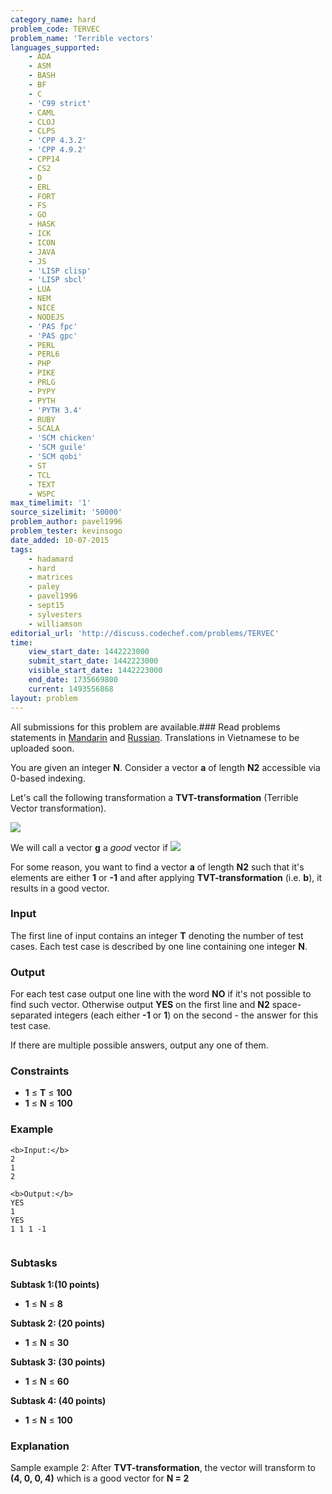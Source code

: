 ```yaml
---
category_name: hard
problem_code: TERVEC
problem_name: 'Terrible vectors'
languages_supported:
    - ADA
    - ASM
    - BASH
    - BF
    - C
    - 'C99 strict'
    - CAML
    - CLOJ
    - CLPS
    - 'CPP 4.3.2'
    - 'CPP 4.9.2'
    - CPP14
    - CS2
    - D
    - ERL
    - FORT
    - FS
    - GO
    - HASK
    - ICK
    - ICON
    - JAVA
    - JS
    - 'LISP clisp'
    - 'LISP sbcl'
    - LUA
    - NEM
    - NICE
    - NODEJS
    - 'PAS fpc'
    - 'PAS gpc'
    - PERL
    - PERL6
    - PHP
    - PIKE
    - PRLG
    - PYPY
    - PYTH
    - 'PYTH 3.4'
    - RUBY
    - SCALA
    - 'SCM chicken'
    - 'SCM guile'
    - 'SCM qobi'
    - ST
    - TCL
    - TEXT
    - WSPC
max_timelimit: '1'
source_sizelimit: '50000'
problem_author: pavel1996
problem_tester: kevinsogo
date_added: 10-07-2015
tags:
    - hadamard
    - hard
    - matrices
    - paley
    - pavel1996
    - sept15
    - sylvesters
    - williamson
editorial_url: 'http://discuss.codechef.com/problems/TERVEC'
time:
    view_start_date: 1442223000
    submit_start_date: 1442223000
    visible_start_date: 1442223000
    end_date: 1735669800
    current: 1493556868
layout: problem
---
```

All submissions for this problem are available.###  Read problems statements in [Mandarin](http://www.codechef.com/download/translated/SEPT15/mandarin/TERVEC.pdf) and [Russian](http://www.codechef.com/download/translated/SEPT15/russian/TERVEC.pdf). Translations in Vietnamese to be uploaded soon.

You are given an integer **N**. Consider a vector **a** of length **N2** accessible via 0-based indexing.

Let's call the following transformation a **TVT-transformation** (Terrible Vector transformation).

![](https://s3.amazonaws.com/codechef_shared/download/SEPT15/TERVEC1.jpg)

We will call a vector **g** a _good_ vector if 
![](https://s3.amazonaws.com/codechef_shared/download/SEPT15/TERVEC2.jpg)

For some reason, you want to find a vector **a** of length **N2** such that it's elements are either **1** or **-1** and after applying **TVT-transformation** (i.e. **b**), it results in a good vector.

### Input

The first line of input contains an integer **T** denoting the number of test cases. Each test case is described by one line containing one integer **N**.

### Output

For each test case output one line with the word **NO** if it's not possible to find such vector. Otherwise output **YES** on the first line and **N2** space-separated integers (each either **-1** or **1**) on the second - the answer for this test case.

If there are multiple possible answers, output any one of them.

### Constraints

- **1** ≤ **T** ≤ **100**
- **1** ≤ **N** ≤ **100**

### Example

```
<b>Input:</b>
2
1
2

<b>Output:</b>
YES
1
YES
1 1 1 -1


```
### Subtasks

**Subtask 1:(10 points)**

- **1** ≤ **N** ≤ **8**

**Subtask 2: (20 points)**

- **1** ≤ **N** ≤  **30**

**Subtask 3: (30 points)**

- **1** ≤ **N** ≤ **60**

**Subtask 4: (40 points)**

- **1** ≤ **N** ≤ **100**

### Explanation

Sample example 2: After **TVT-transformation**, the vector will transform to **(4, 0, 0, 4)** which is a good vector for **N = 2**